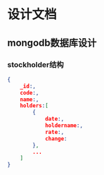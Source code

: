 # 设计文档

## mongodb数据库设计
### stockholder结构
```json
{
    _id:,
    code:,
    name:,
    holders:[
        {
            date:,
            holdername:,
            rate:,
            change:
        },
        ...
    ]
}
```
